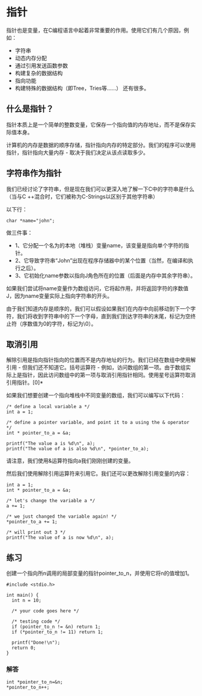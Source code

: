 ﻿# **指针**

指针也是变量，在C编程语言中起着非常重要的作用。使用它们有几个原因，例如：

  * 字符串
  * 动态内存分配
  * 通过引用发送函数参数
  * 构建复杂的数据结构
  * 指向功能
  * 构建特殊的数据结构（即Tree，Tries等......）
还有很多。

## **什么是指针？**

指针本质上是一个简单的整数变量，它保存一个指向值的内存地址，而不是保存实际值本身。

计算机的内存是数据的顺序存储，指针指向内存的特定部分。我们的程序可以使用指针，指针指向大量内存 - 取决于我们决定从该点读取多少。

## **字符串作为指针**

我们已经讨论了字符串，但是现在我们可以更深入地了解一下C中的字符串是什么（当与C ++混合时，它们被称为C-Strings以区别于其他字符串）

以下行：

```
char *name="john";
```

做三件事：
 * 1、它分配一个名为的本地（堆栈）变量name，该变量是指向单个字符的指针。
 * 2、它导致字符串“John”出现在程序存储器中的某个位置（当然，在编译和执行之后）。
 * 3、它初始化name参数以指向J角色所在的位置（后面是内存中其余字符串）。

如果我们尝试将name变量作为数组访问，它将起作用，并将返回字符的序数值J，因为name变量实际上指向字符串的开头。

由于我们知道内存是顺序的，我们可以假设如果我们在内存中向前移动到下一个字符，我们将收到字符串中的下一个字母，直到我们到达字符串的末尾，标记为空终止符（序数值为0的字符，标记为\0）。

## **取消引用**

解除引用是指向指针指向的位置而不是内存地址的行为。我们已经在数组中使用解引用 - 但我们还不知道它。括号运算符 - 例如，访问数组的第一项。由于数组实际上是指针，因此访问数组中的第一项与取消引用指针相同。使用星号运算符取消引用指针。[0]*

如果我们想要创建一个指向堆栈中不同变量的数组，我们可以编写以下代码：

```
/* define a local variable a */
int a = 1;

/* define a pointer variable, and point it to a using the & operator */
int * pointer_to_a = &a;

printf("The value a is %d\n", a);
printf("The value of a is also %d\n", *pointer_to_a);
```

请注意，我们使用&运算符指向a我们刚刚创建的变量。

然后我们使用解除引用运算符来引用它。我们还可以更改解除引用变量的内容：

```
int a = 1;
int * pointer_to_a = &a;

/* let's change the variable a */
a += 1;

/* we just changed the variable again! */
*pointer_to_a += 1;

/* will print out 3 */
printf("The value of a is now %d\n", a);
```

## **练习**

创建一个指向所n调用的局部变量的指针pointer_to_n，并使用它将n的值增加1。

```
#include <stdio.h>

int main() {
  int n = 10;

  /* your code goes here */

  /* testing code */
  if (pointer_to_n != &n) return 1;
  if (*pointer_to_n != 11) return 1;

  printf("Done!\n");
  return 0;
}
```

### **解答**
```
int *pointer_to_n=&n;
*pointer_to_n++;
```
